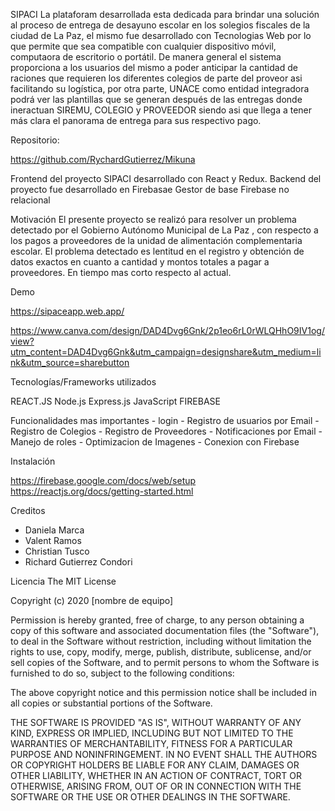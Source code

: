 SIPACI
La plataforam desarrollada esta dedicada para brindar una solución al proceso de entrega de desayuno escolar en los solegios fiscales de la ciudad de La Paz, 
el mismo fue desarrollado con Tecnologias Web por lo que permite que sea compatible con cualquier dispositivo móvil, computaora de escritorio o portátil.
De manera general el sistema proporciona a los usuarios del mismo a poder anticipar la cantidad de raciones que requieren los diferentes colegios de parte del proveor asi facilitando su logística, por otra parte, UNACE como entidad integradora podrá ver las plantillas que se generan después de las entregas donde ineractuan SIREMU, COLEGIO y PROVEEDOR siendo asi que llega a tener más clara el panorama de entrega para sus respectivo pago.

Repositorio:

https://github.com/RychardGutierrez/Mikuna

Frontend del proyecto SIPACI desarrollado con React y Redux.
Backend  del proyecto fue desarrollado en Firebasae
Gestor de base Firebase no relacional

Motivación
El presente proyecto se realizó para resolver un problema detectado por el Gobierno Autónomo Municipal de La Paz , con respecto a los pagos a proveedores de la unidad de alimentación complementaria escolar. El problema detectado es lentitud en el registro y obtención de datos exactos en cuanto a cantidad y montos totales  a pagar a proveedores. En tiempo mas corto respecto al actual.

Demo

https://sipaceapp.web.app/

https://www.canva.com/design/DAD4Dvg6Gnk/2p1eo6rL0rWLQHhO9IV1og/view?utm_content=DAD4Dvg6Gnk&utm_campaign=designshare&utm_medium=link&utm_source=sharebutton

Tecnologías/Frameworks utilizados

REACT.JS
Node.js
Express.js
JavaScript
FIREBASE


Funcionalidades mas importantes
    - login 
    - Registro de usuarios por Email
    - Registro de Colegios
    - Registro de Proveedores
    - Notificaciones por Email
    - Manejo de roles
    - Optimizacion de Imagenes
    - Conexion con Firebase

Instalación

https://firebase.google.com/docs/web/setup
https://reactjs.org/docs/getting-started.html

Creditos

-   Daniela Marca
-   Valent Ramos
-   Christian Tusco
-   Richard Gutierrez Condori

Licencia
The MIT License

Copyright (c) 2020 [nombre de equipo]

Permission is hereby granted, free of charge, to any person obtaining a copy of this software and associated documentation files (the "Software"), to deal in the Software without restriction, including without limitation the rights to use, copy, modify, merge, publish, distribute, sublicense, and/or sell copies of the Software, and to permit persons to whom the Software is furnished to do so, subject to the following conditions:

The above copyright notice and this permission notice shall be included in all copies or substantial portions of the Software.

THE SOFTWARE IS PROVIDED "AS IS", WITHOUT WARRANTY OF ANY KIND, EXPRESS OR IMPLIED, INCLUDING BUT NOT LIMITED TO THE WARRANTIES OF MERCHANTABILITY, FITNESS FOR A PARTICULAR PURPOSE AND NONINFRINGEMENT. IN NO EVENT SHALL THE AUTHORS OR COPYRIGHT HOLDERS BE LIABLE FOR ANY CLAIM, DAMAGES OR OTHER LIABILITY, WHETHER IN AN ACTION OF CONTRACT, TORT OR OTHERWISE, ARISING FROM, OUT OF OR IN CONNECTION WITH THE SOFTWARE OR THE USE OR OTHER DEALINGS IN THE SOFTWARE.
